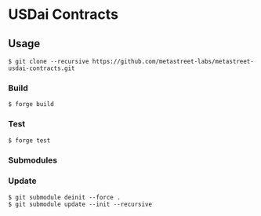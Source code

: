 # USDai Contracts

## Usage

```shell
$ git clone --recursive https://github.com/metastreet-labs/metastreet-usdai-contracts.git
```

### Build

```shell
$ forge build
```

### Test

```shell
$ forge test
```

### Submodules

### Update

```shell
$ git submodule deinit --force .
$ git submodule update --init --recursive
```
